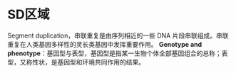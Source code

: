 # SD区域

Segment duplication，串联重复是由序列相近的一些 DNA 片段串联组成。串联重复在人类基因多样性的灵长类基因中发挥重要作用。 **Genotype and phenotype**：基因型与表型，基因型是指某一生物个体全部基因组合的总称；表型，又称性状，是基因型和环境共同作用的结果。